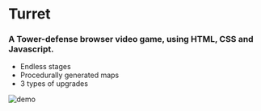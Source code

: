 # Turret

### A Tower-defense browser video game, using HTML, CSS and Javascript.

 - Endless stages
 - Procedurally generated maps
 - 3 types of upgrades
 

![demo](https://i.imgur.com/vYy1Fbj.gif)
